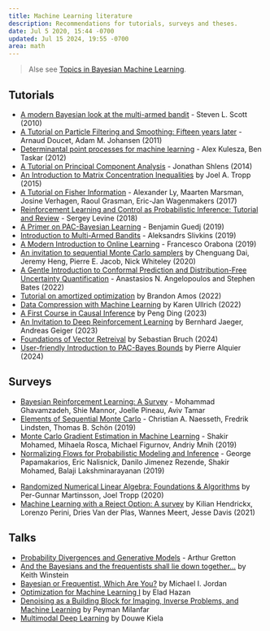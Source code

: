```yaml
---
title: Machine Learning literature
description: Recommendations for tutorials, surveys and theses.
date: Jul 5 2020, 15:44 -0700
updated: Jul 15 2024, 19:55 -0700
area: math
---
```


> Alse see [Topics in Bayesian Machine Learning](/kb/topics-in-bayesian-machine-learning).

## Tutorials

- [A modern Bayesian look at the multi-armed bandit](https://www.economics.uci.edu/~ivan/asmb.874.pdf) - Steven L. Scott (2010)
- [A Tutorial on Particle Filtering and Smoothing: Fifteen years later](https://www.stats.ox.ac.uk/~doucet/doucet_johansen_tutorialPF2011.pdf) - Arnaud Doucet, Adam M. Johansen (2011)
- [Determinantal point processes for machine learning](https://arxiv.org/abs/1207.6083) - Alex Kulesza, Ben Taskar (2012)
- [A Tutorial on Principal Component Analysis](https://arxiv.org/abs/1404.1100) - Jonathan Shlens (2014)
- [An Introduction to Matrix Concentration Inequalities](https://arxiv.org/abs/1501.01571) by Joel A. Tropp (2015)
- [A Tutorial on Fisher Information](https://arxiv.org/abs/1705.01064) - Alexander Ly, Maarten Marsman, Josine Verhagen, Raoul Grasman, Eric-Jan Wagenmakers (2017)
- [Reinforcement Learning and Control as Probabilistic Inference: Tutorial and Review](https://arxiv.org/abs/1805.00909) - Sergey Levine (2018)
- [A Primer on PAC-Bayesian Learning](https://arxiv.org/abs/1901.05353) - Benjamin Guedj (2019)
- [Introduction to Multi-Armed Bandits](https://arxiv.org/abs/1904.07272) - Aleksandrs Slivkins (2019)
- [A Modern Introduction to Online Learning](https://arxiv.org/abs/1912.13213) - Francesco Orabona (2019)
- [An invitation to sequential Monte Carlo samplers](https://arxiv.org/abs/2007.11936) by Chenguang Dai, Jeremy Heng, Pierre E. Jacob, Nick Whiteley (2020)
- [A Gentle Introduction to Conformal Prediction and Distribution-Free Uncertainty Quantification](https://people.eecs.berkeley.edu/~angelopoulos/publications/downloads/gentle_intro_conformal_dfuq.pdf) - Anastasios N. Angelopoulos and Stephen Bates (2022)
- [Tutorial on amortized optimization](https://arxiv.org/abs/2202.00665) by Brandon Amos (2022)
- [Data Compression with Machine Learning](https://www.youtube.com/playlist?list=PLKLYKtQJwh0_h19G9IYS8qyLCR_LE_c6N) by Karen Ullrich (2022)
- [A First Course in Causal Inference](https://arxiv.org/abs/2305.18793) by Peng Ding (2023)
- [An Invitation to Deep Reinforcement Learning](https://arxiv.org/abs/2312.08365) by Bernhard Jaeger, Andreas Geiger (2023)
- [Foundations of Vector Retreival](https://arxiv.org/abs/2401.09350) by Sebastian Bruch (2024)
- [User-friendly Introduction to PAC-Bayes Bounds](https://www.nowpublishers.com/article/Details/MAL-100) by Pierre Alquier (2024)

## Surveys

- [Bayesian Reinforcement Learning: A Survey](https://arxiv.org/abs/1609.04436) - Mohammad Ghavamzadeh, Shie Mannor, Joelle Pineau, Aviv Tamar
- [Elements of Sequential Monte Carlo](https://arxiv.org/abs/1903.04797) - Christian A. Naesseth, Fredrik Lindsten, Thomas B. Schön (2019)
- [Monte Carlo Gradient Estimation in Machine Learning](https://arxiv.org/abs/1906.10652) - Shakir Mohamed, Mihaela Rosca, Michael Figurnov, Andriy Mnih (2019)
- [Normalizing Flows for Probabilistic Modeling and Inference](https://arxiv.org/abs/1912.02762) - George Papamakarios, Eric Nalisnick, Danilo Jimenez Rezende, Shakir Mohamed, Balaji Lakshminarayanan (2019)

* [Randomized Numerical Linear Algebra: Foundations & Algorithms](https://arxiv.org/abs/2002.01387) by Per-Gunnar Martinsson, Joel Tropp (2020)
* [Machine Learning with a Reject Option: A survey](https://arxiv.org/abs/2107.11277) by Kilian Hendrickx, Lorenzo Perini, Dries Van der Plas, Wannes Meert, Jesse Davis (2021)

## Talks

- [Probability Divergences and Generative Models](https://www.youtube.com/watch?v=Qwy9wuzrqfU) - Arthur Gretton
- [And the Bayesians and the frequentists shall lie down together...](https://www.youtube.com/watch?v=ID7J-LFSp3c) by Keith Winstein
- [Bayesian or Frequentist, Which Are You?](https://www.youtube.com/watch?v=HUAE26lNDuE) by Michael I. Jordan
- [Optimization for Machine Learning I](https://www.youtube.com/watch?v=f0qQsz4-o68) by Elad Hazan
- [Denoising as a Building Block for Imaging, Inverse Problems, and Machine Learning](https://www.youtube.com/watch?v=Mj_tjSOaifI&t=4s) by Peyman Milanfar
- [Multimodal Deep Learning](https://www.youtube.com/watch?v=5vfIT5LOkR0) by Douwe Kiela
